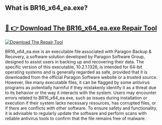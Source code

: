 ## What is BR16_x64_ea.exe? 

# <h2><a href="https://exedetect.com/download.php?BR16_x64_ea.exe">🔗 👉 Download The BR16_x64_ea.exe Repair Tool</a></h2>

[![Download The Repair Tool](https://exedetect.com/download-button.jpg)](https://exedetect.com/download.php?BR16_x64_ea.exe)

BR16_x64_ea.exe is an executable file associated with Paragon Backup & Recovery, a software solution developed by Paragon Software Group, designed to assist users in backing up and recovering their data. The specific version of this executable, 10.2.1.1326, is intended for 64-bit operating systems and is generally regarded as safe, provided that it is downloaded from the official Paragon Software website or a trusted source. However, like many executable files, it can be flagged by some antivirus programs as potentially harmful if they mistakenly identify it as a threat due to its behavior or the way it interacts with the system. Users may encounter errors related to BR16_x64_ea.exe, such as issues during installation or execution if their system lacks necessary resources, has corrupted files, or if there are conflicts with other software. To ensure safety and functionality, it is advisable to regularly update the software and perform scans with reliable antivirus tools to confirm that the file remains free of malware.